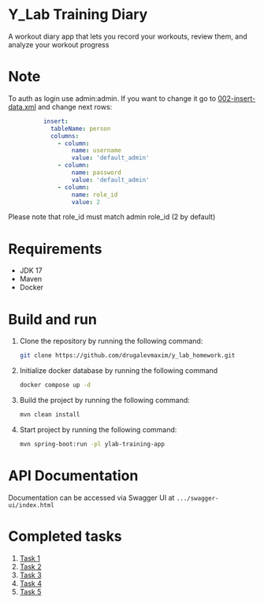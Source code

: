 # Y_Lab Training Diary

A workout diary app that lets you record your workouts, review them, and analyze your workout progress

# Note

To auth as login use admin:admin. If you want to change it go
to [002-insert-data.xml](ylab-training-app/src/main/resources/database/002-insert-data.yml) and change next rows:

```yaml
          insert:
            tableName: person
            columns:
              - column:
                  name: username
                  value: 'default_admin'
              - column:
                  name: password
                  value: 'default_admin'
              - column:
                  name: role_id
                  value: 2
```

Please note that role_id must match admin role_id (2 by default)

# Requirements

- JDK 17
- Maven
- Docker

# Build and run

1. Clone the repository by running the following command:
    ```bash
    git clone https://github.com/drugalevmaxim/y_lab_homework.git
    ```
2. Initialize docker database by running the following command
   ```bash
   docker compose up -d
   ```
3. Build the project by running the following command:
    ```bash
   mvn clean install
   ```
4. Start project by running the following command:
    ```bash
    mvn spring-boot:run -pl ylab-training-app
   ```

# API Documentation

Documentation can be accessed via Swagger UI at ```.../swagger-ui/index.html```

# Completed tasks

1. [Task 1](../../pull/1/)
2. [Task 2](../../pull/2/)
3. [Task 3](../../pull/3/)
4. [Task 4](../../pull/4/)
5. [Task 5](../../pull/5/)
